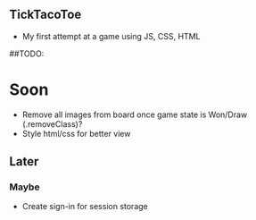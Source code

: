 ## TickTacoToe

* My first attempt at a game using JS, CSS, HTML

##TODO:

# Soon

* Remove all images from board once game state is Won/Draw (.removeClass)?
* Style html/css for better view

## Later

### Maybe

* Create sign-in for session storage
